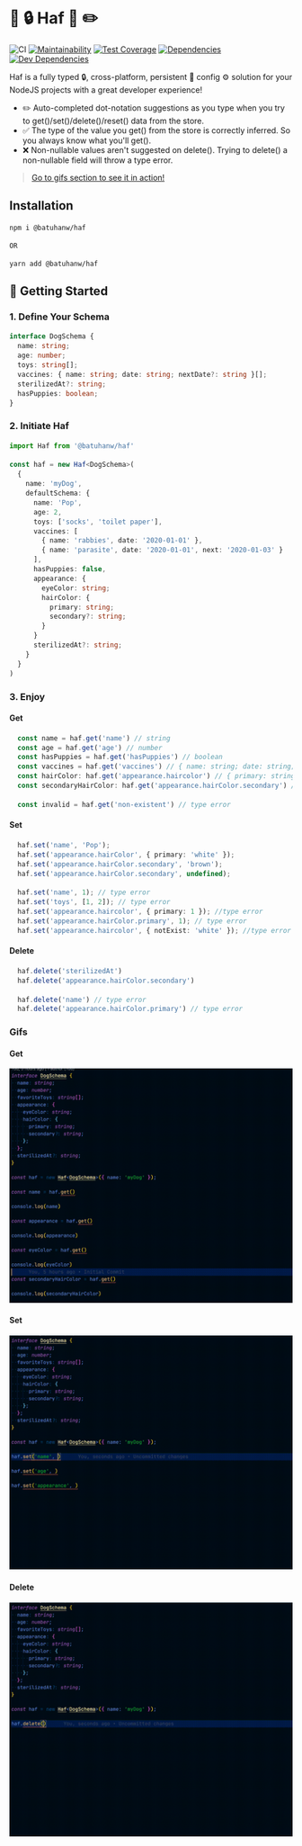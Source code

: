 # 🧠 🔒 Haf 🦺 ✏️

![CI](https://github.com/BatuhanW/haf/workflows/main/badge.svg)
[![Maintainability](https://api.codeclimate.com/v1/badges/4315aa36678fe4181b77/maintainability)](https://codeclimate.com/github/BatuhanW/haf/maintainability)
[![Test Coverage](https://api.codeclimate.com/v1/badges/4315aa36678fe4181b77/test_coverage)](https://codeclimate.com/github/BatuhanW/haf/test_coverage)
[![Dependencies](https://status.david-dm.org/gh/batuhanw/haf.svg)](https://status.david-dm.org/gh/batuhanw/haf)
[![Dev Dependencies](https://status.david-dm.org/gh/batuhanw/haf.svg?type=dev)](https://status.david-dm.org/gh/batuhanw/haf)


Haf is a fully typed 🔒, cross-platform, persistent 💾 config ⚙️ solution for your NodeJS projects with a great developer experience!

- ✏️ Auto-completed dot-notation suggestions as you type when you try to get()/set()/delete()/reset() data from the store.
- ✅ The type of the value you get() from the store is correctly inferred. So you always know what you'll get().
- ❌ Non-nullable values aren't suggested on delete(). Trying to delete() a non-nullable field will throw a type error.

> [Go to gifs section to see it in action!](./README.md#Gifs)

## Installation

```
npm i @batuhanw/haf

OR

yarn add @batuhanw/haf
```

## 🏃 Getting Started

### 1. Define Your Schema

```typescript
interface DogSchema {
  name: string;
  age: number;
  toys: string[];
  vaccines: { name: string; date: string; nextDate?: string }[];
  sterilizedAt?: string;
  hasPuppies: boolean;
}
```

### 2. Initiate Haf

```typescript
import Haf from '@batuhanw/haf'

const haf = new Haf<DogSchema>(
  {
    name: 'myDog',
    defaultSchema: {
      name: 'Pop',
      age: 2,
      toys: ['socks', 'toilet paper'],
      vaccines: [
        { name: 'rabbies', date: '2020-01-01' },
        { name: 'parasite', date: '2020-01-01', next: '2020-01-03' }
      ],
      hasPuppies: false,
      appearance: {
        eyeColor: string;
        hairColor: {
          primary: string;
          secondary?: string;
        }
      }
      sterilizedAt?: string;
    }
  }
)
```

### 3. Enjoy

#### Get

```typescript
  const name = haf.get('name') // string
  const age = haf.get('age') // number
  const hasPuppies = haf.get('hasPuppies') // boolean
  const vaccines = haf.get('vaccines') // { name: string; date: string; nextDate?: string }[]
  const hairColor: haf.get('appearance.haircolor') // { primary: string; secondary?: string }
  const secondaryHairColor: haf.get('appearance.hairColor.secondary') // string | undefined

  const invalid = haf.get('non-existent') // type error
```

#### Set

```typescript
  haf.set('name', 'Pop');
  haf.set('appearance.hairColor', { primary: 'white' });
  haf.set('appearance.hairColor.secondary', 'brown');
  haf.set('appearance.hairColor.secondary', undefined);

  haf.set('name', 1); // type error
  haf.set('toys', [1, 2]); // type error
  haf.set('appearance.haircolor', { primary: 1 }); //type error
  haf.set('appearance.hairColor.primary', 1); // type error
  haf.set('appearance.haircolor', { notExist: 'white' }); //type error
```

#### Delete

```typescript
  haf.delete('sterilizedAt')
  haf.delete('appearance.hairColor.secondary')

  haf.delete('name') // type error
  haf.delete('appearance.hairColor.primary') // type error
```

### Gifs

#### Get
![](https://github.com/BatuhanW/Haf/blob/main/get.gif)

#### Set

![](https://github.com/BatuhanW/Haf/blob/main/set.gif)

#### Delete

![](https://github.com/BatuhanW/Haf/blob/main/delete.gif)
